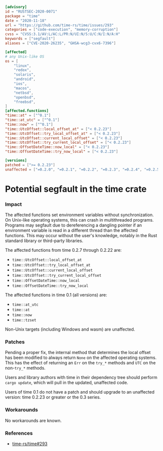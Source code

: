 ```toml
[advisory]
id = "RUSTSEC-2020-0071"
package = "time"
date = "2020-11-18"
url = "https://github.com/time-rs/time/issues/293"
categories = ["code-execution", "memory-corruption"]
cvss = "CVSS:3.1/AV:L/AC:L/PR:N/UI:N/S:U/C:N/I:N/A:H"
keywords = ["segfault"]
aliases = ["CVE-2020-26235", "GHSA-wcg3-cvx6-7396"]

[affected]
# any Unix-like OS
os = [
    "linux",
    "redox",
    "solaris",
    "android",
    "ios",
    "macos",
    "netbsd",
    "openbsd",
    "freebsd",
]
[affected.functions]
"time::at" = ["^0.1"]
"time::at_utc" = ["^0.1"]
"time::now" = ["^0.1"]
"time::UtcOffset::local_offset_at" = ["< 0.2.23"]
"time::UtcOffset::try_local_offset_at" = ["< 0.2.23"]
"time::UtcOffset::current_local_offset" = ["< 0.2.23"]
"time::UtcOffset::try_current_local_offset" = ["< 0.2.23"]
"time::OffsetDateTime::now_local" = ["< 0.2.23"]
"time::OffsetDateTime::try_now_local" = ["< 0.2.23"]

[versions]
patched = [">= 0.2.23"]
unaffected = ["=0.2.0", "=0.2.1", "=0.2.2", "=0.2.3", "=0.2.4", "=0.2.5", "=0.2.6"]
```

# Potential segfault in the time crate

### Impact

The affected functions set environment variables without synchronization. On Unix-like operating systems, this can crash in multithreaded programs. Programs may segfault due to dereferencing a dangling pointer if an environment variable is read in a different thread than the affected functions. This may occur without the user's knowledge, notably in the Rust standard library or third-party libraries.

The affected functions from time 0.2.7 through 0.2.22 are:

- `time::UtcOffset::local_offset_at`
- `time::UtcOffset::try_local_offset_at`
- `time::UtcOffset::current_local_offset`
- `time::UtcOffset::try_current_local_offset`
- `time::OffsetDateTime::now_local`
- `time::OffsetDateTime::try_now_local`

The affected functions in time 0.1 (all versions) are:

- `time::at_utc`
- `time::at`
- `time::now`
- `time::tzset`

Non-Unix targets (including Windows and wasm) are unaffected.

### Patches

Pending a proper fix, the internal method that determines the local offset has been modified to always return `None` on the affected operating systems. This has the effect of returning an `Err` on the `try_*` methods and `UTC` on the non-`try_*` methods.

Users and library authors with time in their dependency tree should perform `cargo update`, which will pull in the updated, unaffected code.

Users of time 0.1 do not have a patch and should upgrade to an unaffected version: time 0.2.23 or greater or the 0.3 series.

### Workarounds

No workarounds are known.

### References

- [time-rs/time#293](https://github.com/time-rs/time/issues/293)

